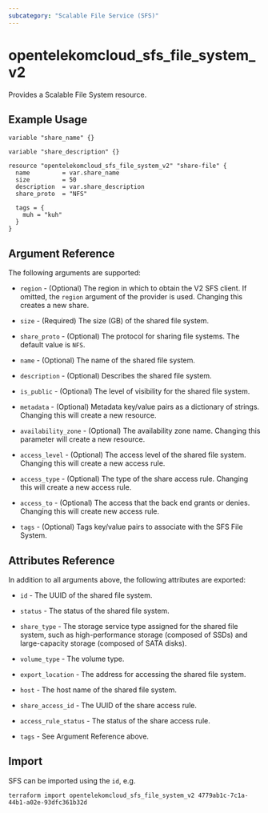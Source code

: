 ```yaml
---
subcategory: "Scalable File Service (SFS)"
---
```


# opentelekomcloud_sfs_file_system_v2

Provides a Scalable File System resource.

## Example Usage

```hcl
variable "share_name" {}

variable "share_description" {}

resource "opentelekomcloud_sfs_file_system_v2" "share-file" {
  name         = var.share_name
  size         = 50
  description  = var.share_description
  share_proto  = "NFS"

  tags = {
    muh = "kuh"
  }
}
```

## Argument Reference

The following arguments are supported:

* `region` - (Optional) The region in which to obtain the V2 SFS client. If omitted, the
  `region` argument of the provider is used. Changing this creates a new share.

* `size` - (Required) The size (GB) of the shared file system.

* `share_proto` - (Optional) The protocol for sharing file systems. The default value is `NFS`.

* `name` - (Optional) The name of the shared file system.

* `description` - (Optional) Describes the shared file system.

* `is_public` - (Optional) The level of visibility for the shared file system.

* `metadata` - (Optional) Metadata key/value pairs as a dictionary of strings. Changing this will
  create a new resource.

* `availability_zone` - (Optional) The availability zone name. Changing this parameter will create
  a new resource.

* `access_level` - (Optional) The access level of the shared file system. Changing this will create
  a new access rule.

* `access_type` - (Optional) The type of the share access rule. Changing this will create a new
  access rule.

* `access_to` - (Optional) The access that the back end grants or denies. Changing this will
  create new access rule.

* `tags` - (Optional) Tags key/value pairs to associate with the SFS File System.

## Attributes Reference

In addition to all arguments above, the following attributes are exported:

* `id` - The UUID of the shared file system.

* `status` - The status of the shared file system.

* `share_type` - The storage service type assigned for the shared file system, such as
  high-performance storage (composed of SSDs) and large-capacity storage (composed of SATA disks).

* `volume_type` - The volume type.

* `export_location` - The address for accessing the shared file system.

* `host` - The host name of the shared file system.

* `share_access_id` - The UUID of the share access rule.

* `access_rule_status` - The status of the share access rule.

* `tags` - See Argument Reference above.

## Import

SFS can be imported using the `id`, e.g.

```shell
terraform import opentelekomcloud_sfs_file_system_v2 4779ab1c-7c1a-44b1-a02e-93dfc361b32d
```
